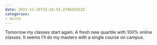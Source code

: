 ```yaml
---
date: 2021-11-15T15:42:54.274835422Z
categories:
- micro
---
```


Tomorrow my classes start again. A fresh new quartile with 100% online classes. It seems I’ll do my masters with a single course on campus.
